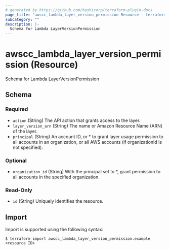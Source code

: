 ```yaml
---
# generated by https://github.com/hashicorp/terraform-plugin-docs
page_title: "awscc_lambda_layer_version_permission Resource - terraform-provider-awscc"
subcategory: ""
description: |-
  Schema for Lambda LayerVersionPermission
---
```


# awscc_lambda_layer_version_permission (Resource)

Schema for Lambda LayerVersionPermission



<!-- schema generated by tfplugindocs -->
## Schema

### Required

- `action` (String) The API action that grants access to the layer.
- `layer_version_arn` (String) The name or Amazon Resource Name (ARN) of the layer.
- `principal` (String) An account ID, or * to grant layer usage permission to all accounts in an organization, or all AWS accounts (if organizationId is not specified).

### Optional

- `organization_id` (String) With the principal set to *, grant permission to all accounts in the specified organization.

### Read-Only

- `id` (String) Uniquely identifies the resource.

## Import

Import is supported using the following syntax:

```shell
$ terraform import awscc_lambda_layer_version_permission.example <resource ID>
```
